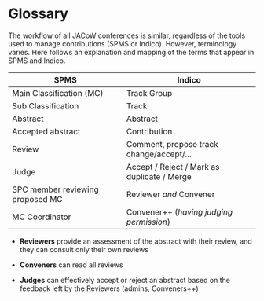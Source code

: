 # Glossary

The workflow of all JACoW conferences is similar, regardless of the tools used to manage contributions (SPMS or Indico). However, terminology varies. 
Here follows an explanation and mapping of the terms that appear in SPMS and Indico.

| SPMS                             | Indico                                      |
| -------------------------------- | ------------------------------------------- |
| Main Classification (MC)         | Track Group                                 |
| Sub Classification               | Track                                       |
| Abstract                         | Abstract                                    |
| Accepted abstract                | Contribution                                |
| Review                           | Comment, propose track change/accept/...    |
| Judge                            | Accept / Reject / Mark as duplicate / Merge |
| SPC member reviewing proposed MC | Reviewer *and* Convener                     |
| MC Coordinator                   | Convener++ (*having judging permission*)    |

- **Reviewers** provide an assessment of the abstract with their review, and they can consult only their own reviews

- **Conveners** can read all reviews 

- **Judges** can effectively accept or reject an abstract based on the feedback left by the Reviewers (admins, Conveners++)
